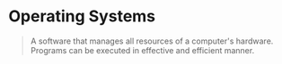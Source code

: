# Operating Systems

> A software that manages all resources of a computer's hardware. Programs can be executed in effective and efficient manner. 
